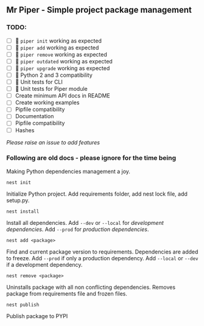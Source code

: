 Mr Piper - Simple project package management
-------------

### TODO:

- [ ] 🏃 `piper init` working as expected
- [ ] 🏃 `piper add` working as expected
- [ ] 🏃 `piper remove` working as expected
- [ ] 🏃 `piper outdated` working as expected
- [ ] 🏃 `piper upgrade` working as expected
- [ ] 🏃 Python 2 and 3 compatibility
- [ ] 🏃 Unit tests for CLI
- [ ] 🏃 Unit tests for Piper module
- [ ] Create minimum API docs in README
- [ ] Create working examples
- [ ] Pipfile compatibility
- [ ] Documentation
- [ ] Pipfile compatibility
- [ ] Hashes

*Please raise an issue to add features*

### Following are old docs - please ignore for the time being

Making Python dependencies management a joy. 

    nest init

Initialize Python project. Add requirements folder, add nest lock file, add setup.py.

    nest install

Install all dependencies. Add `--dev` or `--local` for *development dependencies*. Add `--prod` for *production dependencies*.

    nest add <package>

Find and current package version to requirements. 
Dependencies are added to freeze.
Add `--prod` if only a production dependency. Add `--local` or `--dev` if a development dependency.

    nest remove <package>

Uninstalls package with all non conflicting dependencies. Removes package from requirements file and frozen files.

    nest publish

Publish package to PYPI
